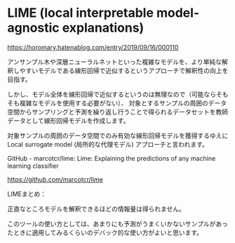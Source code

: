 # LIME (local interpretable model-agnostic explanations)

https://horomary.hatenablog.com/entry/2019/09/16/000110

アンサンブル木や深層ニューラルネットといった複雑なモデルを、より単純な解釈しやすいモデルである線形回帰で近似するというアプローチで解釈性の向上を目指す。

しかし、モデル全体を線形回帰で近似するというのは無理なので（可能ならそもそも複雑なモデルを使用する必要がない）、
対象とするサンプルの周囲のデータ空間からサンプリングと予測を繰り返し行うことで得られるデータセットを教師データとして線形回帰モデルを作成します。

対象サンプルの周囲のデータ空間でのみ有効な線形回帰モデルを獲得するゆえにLocal surrogate model (局所的な代理モデル) アプローチと言われます。

GitHub - marcotcr/lime: Lime: Explaining the predictions of any machine learning classifier

https://github.com/marcotcr/lime

LIMEまとめ：

正直なところモデルを解釈できるほどの情報量は得られません。

このツールの使い方としては、あまりにも予測がうまくいかないサンプルがあったときに適用してみるくらいのデバック的な使い方がよいと思います。
